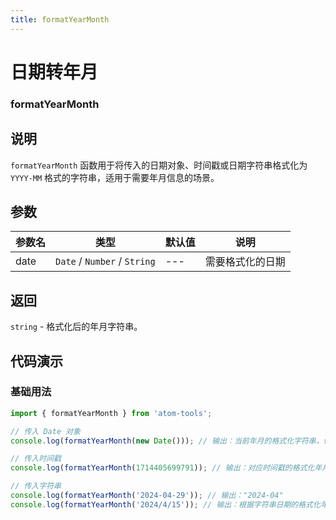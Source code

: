 ```yaml
---
title: formatYearMonth
---
```


# 日期转年月

### formatYearMonth

## 说明
`formatYearMonth` 函数用于将传入的日期对象、时间戳或日期字符串格式化为 `YYYY-MM` 格式的字符串，适用于需要年月信息的场景。

## 参数

| 参数名 | 类型                         | 默认值 | 说明             |
| ------ | ---------------------------- | ------ | ---------------- |
| date   | `Date` / `Number` / `String` | ---    | 需要格式化的日期 |

## 返回

`string` - 格式化后的年月字符串。

## 代码演示

### 基础用法

```js
import { formatYearMonth } from 'atom-tools'; 

// 传入 Date 对象
console.log(formatYearMonth(new Date())); // 输出：当前年月的格式化字符串，例如 "2024-04"

// 传入时间戳
console.log(formatYearMonth(1714405699791)); // 输出：对应时间戳的格式化年月字符串，例如 "2024-04"

// 传入字符串
console.log(formatYearMonth('2024-04-29')); // 输出："2024-04"
console.log(formatYearMonth('2024/4/15')); // 输出：根据字符串日期的格式化年月字符串，例如 "2024-04"
```